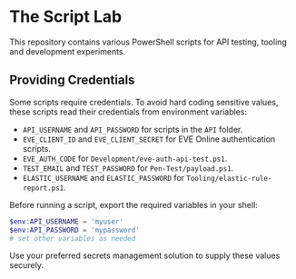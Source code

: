 # The Script Lab

This repository contains various PowerShell scripts for API testing, tooling and development experiments.

## Providing Credentials

Some scripts require credentials. To avoid hard coding sensitive values, these scripts read their credentials from environment variables:

- `API_USERNAME` and `API_PASSWORD` for scripts in the `API` folder.
- `EVE_CLIENT_ID` and `EVE_CLIENT_SECRET` for EVE Online authentication scripts.
- `EVE_AUTH_CODE` for `Development/eve-auth-api-test.ps1`.
- `TEST_EMAIL` and `TEST_PASSWORD` for `Pen-Test/payload.ps1`.
- `ELASTIC_USERNAME` and `ELASTIC_PASSWORD` for `Tooling/elastic-rule-report.ps1`.

Before running a script, export the required variables in your shell:

```powershell
$env:API_USERNAME = 'myuser'
$env:API_PASSWORD = 'mypassword'
# set other variables as needed
```

Use your preferred secrets management solution to supply these values securely.

